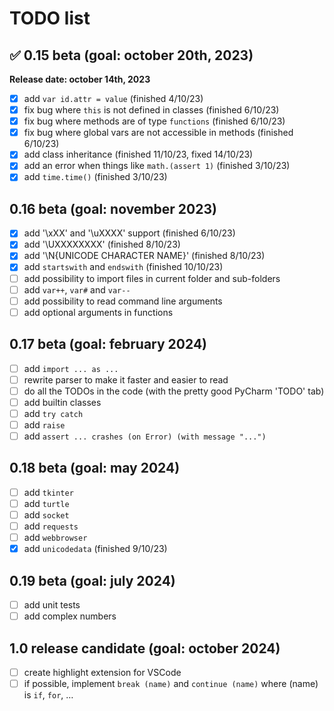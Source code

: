 # TODO list
<!-- check mark character: ✅ -->

## ✅ 0.15 beta (goal: october 20th, 2023)
__Release date: october 14th, 2023__
* [X] add `var id.attr = value` (finished 4/10/23)
* [X] fix bug where `this` is not defined in classes (finished 6/10/23)
* [X] fix bug where methods are of type `functions` (finished 6/10/23)
* [X] fix bug where global vars are not accessible in methods (finished 6/10/23)
* [X] add class inheritance (finished 11/10/23, fixed 14/10/23)
* [X] add an error when things like `math.(assert 1)` (finished 3/10/23)
* [X] add `time.time()` (finished 3/10/23)

## 0.16 beta (goal: november 2023)
* [X] add '\xXX' and '\uXXXX' support (finished 6/10/23)
* [X] add '\UXXXXXXXX' (finished 8/10/23)
* [X] add '\N{UNICODE CHARACTER NAME}' (finished 8/10/23)
* [X] add `startswith` and `endswith` (finished 10/10/23)
* [ ] add possibility to import files in current folder and sub-folders
* [ ] add `var++`, `var#` and `var--`
* [ ] add possibility to read command line arguments
* [ ] add optional arguments in functions

## 0.17 beta (goal: february 2024)
* [ ] add `import ... as ...`
* [ ] rewrite parser to make it faster and easier to read
* [ ] do all the TODOs in the code (with the pretty good PyCharm 'TODO' tab)
* [ ] add builtin classes
* [ ] add `try catch`
* [ ] add `raise`
* [ ] add `assert ... crashes (on Error) (with message "...")`

## 0.18 beta (goal: may 2024)
* [ ] add `tkinter`
* [ ] add `turtle`
* [ ] add `socket`
* [ ] add `requests`
* [ ] add `webbrowser`
* [X] add `unicodedata` (finished 9/10/23)

## 0.19 beta (goal: july 2024)
* [ ] add unit tests
* [ ] add complex numbers

## 1.0 release candidate (goal: october 2024)
* [ ] create highlight extension for VSCode
* [ ] if possible, implement `break (name)` and `continue (name)` where (name) is `if`, `for`, …
